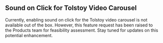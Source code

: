 ## Sound on Click for Tolstoy Video Carousel

Currently, enabling sound on click for the Tolstoy video carousel is not available out of the box. However, this feature request has been raised to the Products team for feasibility assessment. Stay tuned for updates on this potential enhancement.